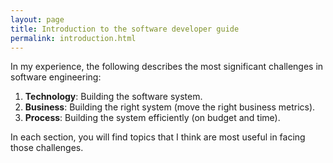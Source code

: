 ```yaml
---
layout: page
title: Introduction to the software developer guide
permalink: introduction.html
---
```


In my experience, the following describes the most significant challenges in software engineering:

1. **Technology**: Building the software system.
2. **Business**: Building the right system (move the right business metrics).
3. **Process**: Building the system efficiently (on budget and time).

In each section, you will find topics that I think are most useful in facing those challenges.
